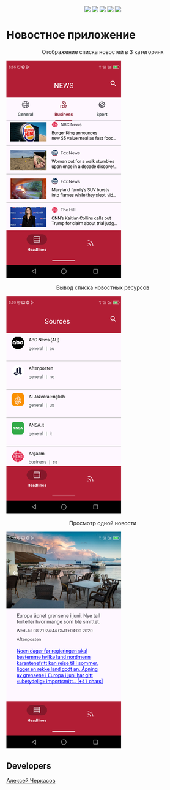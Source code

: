
<p align="center"> 

   <img src="https://img.shields.io/badge/Kotlin-purple%20">
      <img src="https://img.shields.io/badge/Android-red">
   <img src="https://img.shields.io/badge/Moxy-green">
   <img src="https://img.shields.io/badge/Retrofit-orange">
  <img src="https://img.shields.io/badge/version-1.0-blue">

</p>

# Новостное приложение

<p align="center">
   Отображение списка новостей в 3 категориях
</p>

<p align="">
      <img src="https://github.com/befartok/News_App/blob/master/app/src/main/res/drawable/Screenshot_2024-05-27-05-55-21.png" width="300">
</p>

<p align="center">
   Вывод списка новостных ресурсов
</p>
<p align="">
      <img src="https://github.com/befartok/News_App/blob/master/app/src/main/res/drawable/Screenshot_2024-05-27-05-55-51.png" width="300">
</p>

<p align="center">
   Просмотр одной новости
</p>
<p align="">
      <img src="https://github.com/befartok/News_App/blob/master/app/src/main/res/drawable/Screenshot_2024-05-27-05-59-31.png" width="300">
</p>



## Developers

[Алексей Черкасов](https://github.com/befartok)
